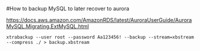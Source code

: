 

#How to backup MySQL to later recover to aurora 


https://docs.aws.amazon.com/AmazonRDS/latest/AuroraUserGuide/AuroraMySQL.Migrating.ExtMySQL.html



```
xtrabackup --user root --password Aa123456! --backup --stream=xbstream --compress ./ > backup.xbstream
```